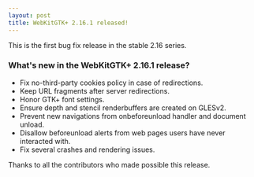```yaml
---
layout: post
title: WebKitGTK+ 2.16.1 released!
---
```


This is the first bug fix release in the stable 2.16 series.

### What's new in the WebKitGTK+ 2.16.1 release?

 - Fix no-third-party cookies policy in case of redirections.
 - Keep URL fragments after server redirections.
 - Honor GTK+ font settings.
 - Ensure depth and stencil renderbuffers are created on GLESv2.
 - Prevent new navigations from onbeforeunload handler and document unload.
 - Disallow beforeunload alerts from web pages users have never interacted with.
 - Fix several crashes and rendering issues.

Thanks to all the contributors who made possible this release.
